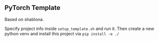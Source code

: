 ## PyTorch Template
Based on shablona.

Specify project info inside `setup_template.sh` and run it.
Then create a new python venv and install this project via `pip install -e ./`